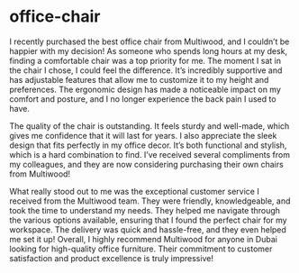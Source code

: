 # office-chair

I recently purchased the best office chair from Multiwood, and I couldn’t be happier with my decision! As someone who spends long hours at my desk, finding a comfortable chair was a top priority for me. The moment I sat in the chair I chose, I could feel the difference. It’s incredibly supportive and has adjustable features that allow me to customize it to my height and preferences. The ergonomic design has made a noticeable impact on my comfort and posture, and I no longer experience the back pain I used to have.

The quality of the chair is outstanding. It feels sturdy and well-made, which gives me confidence that it will last for years. I also appreciate the sleek design that fits perfectly in my office decor. It’s both functional and stylish, which is a hard combination to find. I’ve received several compliments from my colleagues, and they are now considering purchasing their own chairs from Multiwood!

What really stood out to me was the exceptional customer service I received from the Multiwood team. They were friendly, knowledgeable, and took the time to understand my needs. They helped me navigate through the various options available, ensuring that I found the perfect chair for my workspace. The delivery was quick and hassle-free, and they even helped me set it up! Overall, I highly recommend Multiwood for anyone in Dubai looking for high-quality office furniture. Their commitment to customer satisfaction and product excellence is truly impressive!
